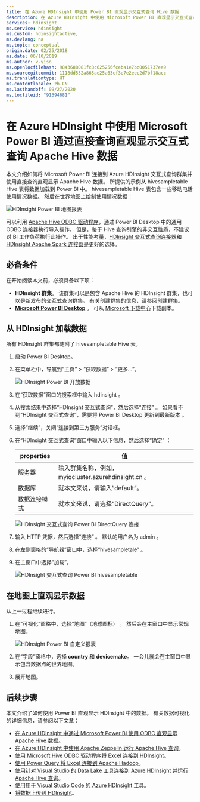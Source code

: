 ```yaml
---
title: 在 Azure HDInsight 中使用 Power BI 直观显示交互式查询 Hive 数据
description: 在 Azure HDInsight 中使用 Microsoft Power BI 直观显示交互式查询 Hive 数据
services: hdinsight
ms.service: hdinsight
ms.custom: hdinsightactive,
ms.devlang: na
ms.topic: conceptual
origin.date: 02/25/2018
ms.date: 06/10/2019
ms.author: v-yiso
ms.openlocfilehash: 9843688081fc8c625256fceba1e7bc0051737ea9
ms.sourcegitcommit: 1118dd532a865ae25a63cf3e7e2eec2d7bf18acc
ms.translationtype: HT
ms.contentlocale: zh-CN
ms.lasthandoff: 09/27/2020
ms.locfileid: "91394681"
---
```

# <a name="visualize-interactive-query-apache-hive-data-with-microsoft-power-bi-using-direct-query-in-azure-hdinsight"></a>在 Azure HDInsight 中使用 Microsoft Power BI 通过直接查询直观显示交互式查询 Apache Hive 数据

本文介绍如何将 Microsoft Power BI 连接到 Azure HDInsight 交互式查询群集并使用直接查询直观显示 Apache Hive 数据。 所提供的示例从 hivesampletable Hive 表将数据加载到 Power BI 中。 hivesampletable Hive 表包含一些移动电话使用情况数据。 然后在世界地图上绘制使用情况数据：

![HDInsight Power BI 地图报表](./media/apache-hadoop-connect-hive-power-bi-directquery/hdinsight-power-bi-visualization.png)

可以利用 [Apache Hive ODBC 驱动程序](../hadoop/apache-hadoop-connect-hive-power-bi.md)，通过 Power BI Desktop 中的通用 ODBC 连接器执行导入操作。 但是，鉴于 Hive 查询引擎的非交互性质，不建议对 BI 工作负荷执行此操作。 出于性能考量，[HDInsight 交互式查询连接器](./apache-hadoop-connect-hive-power-bi-directquery.md)和 [HDInsight Apache Spark 连接器](https://docs.microsoft.com/power-bi/spark-on-hdinsight-with-direct-connect)是更好的选择。

## <a name="prerequisites"></a>必备条件
在开始阅读本文前，必须具备以下项：

* **HDInsight 群集**。 该群集可以是包含 Apache Hive 的 HDInsight 群集，也可以是新发布的交互式查询群集。 有关创建群集的信息，请参阅[创建群集](../hadoop/apache-hadoop-linux-tutorial-get-started.md#create-cluster)。
* **[Microsoft Power BI Desktop](https://powerbi.microsoft.com/desktop/)** 。 可从 [Microsoft 下载中心](https://www.microsoft.com/download/details.aspx?id=45331)下载副本。

## <a name="load-data-from-hdinsight"></a>从 HDInsight 加载数据

所有 HDInsight 群集都随附了 hivesampletable Hive 表。

1. 启动 Power BI Desktop。

2. 在菜单栏中，导航到“主页” > “获取数据” > “更多...”。

    ![HDInsight Power BI 开放数据](./media/apache-hadoop-connect-hive-power-bi-directquery/hdinsight-power-bi-open-odbc.png)

3. 在“获取数据”窗口的搜索框中输入 hdinsight   。  

4. 从搜索结果中选择“HDInsight 交互式查询”，然后选择“连接”   。  如果看不到“HDInsight 交互式查询”，需要将 Power BI Desktop 更新到最新版本  。

5. 选择“继续”，关闭“连接到第三方服务”对话框。  

6. 在“HDInsight 交互式查询”窗口中输入以下信息，然后选择“确定”   ：

    |properties | 值 |
    |---|---|
    |服务器 |输入群集名称，例如，myiqcluster.azurehdinsight.cn  。|
    |数据库 |就本文来说，请输入“default”。 |
    |数据连接模式 |就本文来说，请选择“DirectQuery”。 |

    ![HDInsight 交互式查询 Power BI DirectQuery 连接](./media/apache-hadoop-connect-hive-power-bi-directquery/hdinsight-interactive-query-power-bi-connect.png)

7. 输入 HTTP 凭据，然后选择“连接”  。 默认的用户名为 admin  。

8. 在左侧窗格的“导航器”窗口中，选择“hivesampletale”   。

9. 在主窗口中选择“加载”。 

    ![HDInsight 交互式查询 Power BI hivesampletable](./media/apache-hadoop-connect-hive-power-bi-directquery/hdinsight-interactive-query-power-bi-hivesampletable.png)

## <a name="visualize-data-on-a-map"></a>在地图上直观显示数据

从上一过程继续进行。

1. 在“可视化”窗格中，选择“地图”（地球图标）  。 然后会在主窗口中显示常规地图。

    ![HDInsight Power BI 自定义报表](./media/apache-hadoop-connect-hive-power-bi-directquery/hdinsight-power-bi-customize.png)

2. 在“字段”窗格中，选择 **country** 和 **devicemake**。 一会儿就会在主窗口中显示包含数据点的世界地图。

3. 展开地图。

## <a name="next-steps"></a>后续步骤
本文介绍了如何使用 Power BI 直观显示 HDInsight 中的数据。  有关数据可视化的详细信息，请参阅以下文章：

* [在 Azure HDInsight 中通过 Microsoft Power BI 使用 ODBC 直观显示 Apache Hive 数据](../hadoop/apache-hadoop-connect-hive-power-bi.md)。 
* [在 Azure HDInsight 中使用 Apache Zeppelin 运行 Apache Hive 查询](../interactive-query/hdinsight-connect-hive-zeppelin.md)。
* [使用 Microsoft Hive ODBC 驱动程序将 Excel 连接到 HDInsight](../hadoop/apache-hadoop-connect-excel-hive-odbc-driver.md)。
* [使用 Power Query 将 Excel 连接到 Apache Hadoop](../hadoop/apache-hadoop-connect-excel-power-query.md)。
* [使用针对 Visual Studio 的 Data Lake 工具连接到 Azure HDInsight 并运行 Apache Hive 查询](../hadoop/apache-hadoop-visual-studio-tools-get-started.md)。
* [使用用于 Visual Studio Code 的 Azure HDInsight 工具](../hdinsight-for-vscode.md)。
* [将数据上传到 HDInsight](../hdinsight-upload-data.md)。
